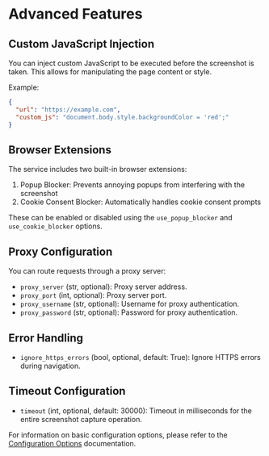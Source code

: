 # Advanced Features

## Custom JavaScript Injection

You can inject custom JavaScript to be executed before the screenshot is taken. This allows for manipulating the page content or style.

Example:

```json
{
  "url": "https://example.com",
  "custom_js": "document.body.style.backgroundColor = 'red';"
}
```

## Browser Extensions

The service includes two built-in browser extensions:

1. Popup Blocker: Prevents annoying popups from interfering with the screenshot
2. Cookie Consent Blocker: Automatically handles cookie consent prompts

These can be enabled or disabled using the `use_popup_blocker` and `use_cookie_blocker` options.

## Proxy Configuration

You can route requests through a proxy server:

- `proxy_server` (str, optional): Proxy server address.
- `proxy_port` (int, optional): Proxy server port.
- `proxy_username` (str, optional): Username for proxy authentication.
- `proxy_password` (str, optional): Password for proxy authentication.

## Error Handling

- `ignore_https_errors` (bool, optional, default: True): Ignore HTTPS errors during navigation.

## Timeout Configuration

- `timeout` (int, optional, default: 30000): Timeout in milliseconds for the entire screenshot capture operation.

For information on basic configuration options, please refer to the [Configuration Options](configuration-options.md) documentation.